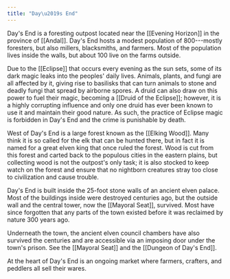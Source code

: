 ```yaml
---
title: "Day\u2019s End"
---
```


Day's End is a foresting outpost located near the [[Evening Horizon]] in the province of [[Andal]]. Day's End hosts a modest population of 800---mostly foresters, but also millers, blacksmiths, and farmers. Most of the population lives inside the walls, but about 100 live on the farms outside.

Due to the [[Eclipse]] that occurs every evening as the sun sets, some of its dark magic leaks into the peoples' daily lives. Animals, plants, and fungi are all affected by it, giving rise to basilisks that can turn animals to stone and deadly fungi that spread by airborne spores. A druid can also draw on this power to fuel their magic, becoming a [[Druid of the Eclipse]]; however, it is a highly corrupting influence and only one druid has ever been known to use it and maintain their good nature. As such, the practice of Eclipse magic is forbidden in Day's End and the crime is punishable by death.

West of Day's End is a large forest known as the [[Elking Wood]]. Many think it is so called for the elk that can be hunted there, but in fact it is named for a great elven king that once ruled the forest. Wood is cut from this forest and carted back to the populous cities in the eastern plains, but collecting wood is not the outpost's only task; it is also stocked to keep watch on the forest and ensure that no nightborn creatures stray too close to civilization and cause trouble.

Day's End is built inside the 25-foot stone walls of an ancient elven palace. Most of the buildings inside were destroyed centuries ago, but the outside wall and the central tower, now the [[Mayoral Seat]], survived. Most have since forgotten that any parts of the town existed before it was reclaimed by nature 300 years ago.

Underneath the town, the ancient elven council chambers have also survived the centuries and are accessible via an imposing door under the town's prison. See the [[Mayoral Seat]] and the [[Dungeon of Day's End]].

At the heart of Day's End is an ongoing market where farmers, crafters, and peddlers all sell their wares.
